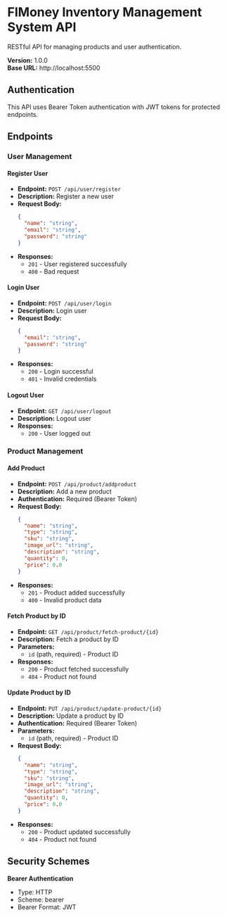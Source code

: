 # FIMoney Inventory Management System API

RESTful API for managing products and user authentication.

**Version:** 1.0.0  
**Base URL:** http://localhost:5500

## Authentication

This API uses Bearer Token authentication with JWT tokens for protected endpoints.

## Endpoints

### User Management

#### Register User
- **Endpoint:** `POST /api/user/register`
- **Description:** Register a new user
- **Request Body:**
  ```json
  {
    "name": "string",
    "email": "string", 
    "password": "string"
  }
  ```
- **Responses:**
  - `201` - User registered successfully
  - `400` - Bad request

#### Login User
- **Endpoint:** `POST /api/user/login`
- **Description:** Login user
- **Request Body:**
  ```json
  {
    "email": "string",
    "password": "string"
  }
  ```
- **Responses:**
  - `200` - Login successful
  - `401` - Invalid credentials

#### Logout User
- **Endpoint:** `GET /api/user/logout`
- **Description:** Logout user
- **Responses:**
  - `200` - User logged out

### Product Management

#### Add Product
- **Endpoint:** `POST /api/product/addproduct`
- **Description:** Add a new product
- **Authentication:** Required (Bearer Token)
- **Request Body:**
  ```json
  {
    "name": "string",
    "type": "string",
    "sku": "string",
    "image_url": "string",
    "description": "string",
    "quantity": 0,
    "price": 0.0
  }
  ```
- **Responses:**
  - `201` - Product added successfully
  - `400` - Invalid product data

#### Fetch Product by ID
- **Endpoint:** `GET /api/product/fetch-product/{id}`
- **Description:** Fetch a product by ID
- **Parameters:**
  - `id` (path, required) - Product ID
- **Responses:**
  - `200` - Product fetched successfully
  - `404` - Product not found

#### Update Product by ID
- **Endpoint:** `PUT /api/product/update-product/{id}`
- **Description:** Update a product by ID
- **Authentication:** Required (Bearer Token)
- **Parameters:**
  - `id` (path, required) - Product ID
- **Request Body:**
  ```json
  {
    "name": "string",
    "type": "string",
    "sku": "string",
    "image_url": "string",
    "description": "string",
    "quantity": 0,
    "price": 0.0
  }
  ```
- **Responses:**
  - `200` - Product updated successfully
  - `404` - Product not found

## Security Schemes

**Bearer Authentication**
- Type: HTTP
- Scheme: bearer
- Bearer Format: JWT